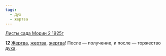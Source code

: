 ```yaml
---
tags:
  - Дух
  - жертва
---
```


[Листы сада Мории 2 1925г](https://127.0.0.1:4002/agni/1925)

___12___
[Жертва](../../../tags/#[жертва](../../../tags/#жертва)), [жертва](../../../tags/#жертва), [жертва](../../../tags/#жертва)! После — получение, и после — торжество [духа](../../../tags/#Дух).   

